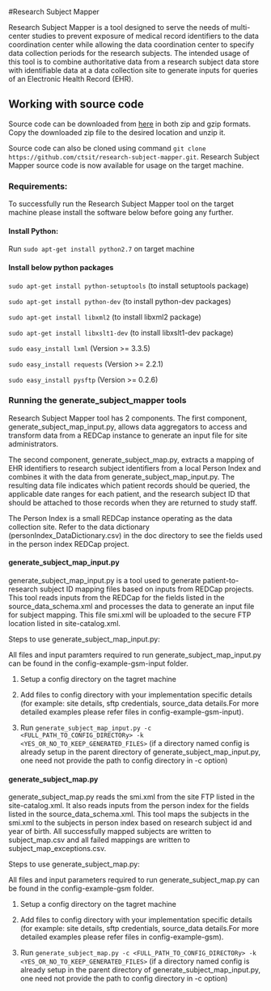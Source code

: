 #Research Subject Mapper

Research Subject Mapper is a tool designed to serve the needs of multi-center studies to prevent exposure of medical record identifiers to the data coordination center while allowing the data coordination center to specify data collection periods for the research subjects.  The intended usage of this tool is to combine authoritative data from a research subject data store with identifiable data at a data collection site to generate inputs for queries of an Electronic Health Record (EHR).

## Working with source code
Source code can be downloaded from [here](ctsit.github.io/research-subject-mapper) in both zip and gzip formats. Copy the downloaded zip file to the desired location and unzip it.

Source code can also be cloned using command `git clone https://github.com/ctsit/research-subject-mapper.git`. Research Subject Mapper source code is now available for usage on the target machine. 

### Requirements:
To successfully run the Research Subject Mapper tool on the target machine please install the software below before going any further.
#### Install Python:
Run ```sudo apt-get install python2.7``` on target machine
#### Install below python packages
```sudo apt-get install python-setuptools``` (to install setuptools package)

```sudo apt-get install python-dev``` (to install python-dev packages)

```sudo apt-get install libxml2``` (to install libxml2 package)

```sudo apt-get install libxslt1-dev``` (to install libxslt1-dev package)

```sudo easy_install lxml``` (Version >= 3.3.5)

```sudo easy_install requests``` (Version >= 2.2.1)

```sudo easy_install pysftp``` (Version >= 0.2.6)

### Running the generate_subject_mapper tools
Research Subject Mapper tool has 2 components. The first component, generate_subject_map_input.py, allows data aggregators to access and transform data from a REDCap instance to generate an input file for site administrators.  

The second component, generate_subject_map.py, extracts a mapping of EHR identifiers to research subject identifiers from a local Person Index and combines it with the data from generate_subject_map_input.py.  The resulting data file indicates which patient records should be queried, the applicable date ranges for each patient, and the research subject ID that should be attached to those records when they are returned to study staff. 

The Person Index is a small REDCap instance operating as the data collection site.  Refer to the data dictionary (personIndex_DataDictionary.csv) in the doc directory to see the fields used in the person index REDCap project.

#### generate_subject_map_input.py

generate_subject_map_input.py is a tool used to generate patient-to-research subject ID mapping files based on inputs from REDCap projects.
This tool reads inputs from the REDCap for the fields listed in the source_data_schema.xml and processes the data to generate an input file for subject mapping. This file smi.xml will be uploaded to the secure FTP location listed in site-catalog.xml.

Steps to use generate_subject_map_input.py:

All files and input paramters required to run generate_subject_map_input.py can be found in the config-example-gsm-input folder.

1) Setup a config directory on the tagret machine 

2) Add files to config directory with your implementation specific details (for example: site details, sftp credentials, source_data details.For more detailed examples please refer files in config-example-gsm-input).

3) Run ```generate_subject_map_input.py -c <FULL_PATH_TO_CONFIG_DIRECTORy> -k <YES_OR_NO_TO_KEEP_GENERATED_FILES>``` (if a directory named config is already setup in the parent directory of generate_subject_map_input.py, one need not provide the path to config directory in -c option)



#### generate_subject_map.py
generate_subject_map.py reads the smi.xml from the site FTP listed in the site-catalog.xml. It also reads inputs from the person index for the fields listed in the source_data_schema.xml. This tool maps the subjects in the smi.xml to the subjects in person index based on research subject id and year of birth. All successfully mapped subjects are written to subject_map.csv and all failed mappings are written to subject_map_exceptions.csv.

Steps to use generate_subject_map.py:

All files and input parameters required to run generate_subject_map.py can be found in the config-example-gsm folder.


1) Setup a config directory on the tagret machine 

2) Add files to config directory with your implementation specific details (for example: site details, sftp credentials, source_data details.For more detailed examples please refer files in config-example-gsm).

3) Run ```generate_subject_map.py -c <FULL_PATH_TO_CONFIG_DIRECTORy> -k <YES_OR_NO_TO_KEEP_GENERATED_FILES>``` (if a directory named config is already setup in the parent directory of generate_subject_map_input.py, one need not provide the path to config directory in -c option)
